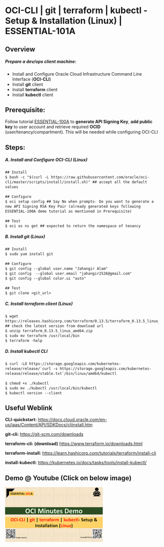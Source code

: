# OCI-CLI | git | terraform | kubectl - Setup & Installation (Linux) | ESSENTIAL-101A

## Overview

##### Prepare a dev/ops client machine:

- Install and Configure Oracle Cloud Infrastructure Command Line Interface (**OCI-CLI**)
- Install **git** client
- Install **terraform** client
- Install **kubectl** client

## Prerequisite:

Follow tutorial [ESSENTIAL-100A](../ESSENTIAL-100A) to **generate API Signing Key**, **add public key** to user account and retrieve required **OCID** (user/tenancy/compartment). This will be needed while configuring OCI-CLI

## Steps:

##### A. Install and Configure OCI-CLI (Linux)

```shell
## Install
$ bash -c "$(curl -L https://raw.githubusercontent.com/oracle/oci-cli/master/scripts/install/install.sh)" ## accept all the default values

## Configure
$ oci setup config ## Say No when prompts- Do you want to generate a new API Signing RSA Key Pair (already generated keys following ESSENTIAL-100A demo tutorial as mentioned in Prerequisite)

## Test
$ oci os ns get ## expected to return the namespace of tenancy
```



##### B. Install git (Linux)

```shell
## Install
$ sudo yum install git

## Configure
$ git config --global user.name "Jahangir Alam"
$ git config  --global user.email "jahangir2526@gmail.com"
$ git config --global color.ui "auto"

## Test
$ git clone <git_url>
```

##### C. Install terraform client (Linux)

```shell
$ wget https://releases.hashicorp.com/terraform/0.13.5/terraform_0.13.5_linux_amd64.zip ## check the latest version from download url
$ unzip terraform_0.13.5_linux_amd64.zip
$ sudo mv terraform /usr/local/bin
$ terraform -help
```

##### D. Install kubectl CLI

```shell
$ curl -LO https://storage.googleapis.com/kubernetes-release/release/`curl -s https://storage.googleapis.com/kubernetes-release/release/stable.txt`/bin/linux/amd64/kubectl

$ chmod +x ./kubectl
$ sudo mv ./kubectl /usr/local/bin/kubectl
$ kubectl version --client
```



## Useful Weblink

**CLI-quickstart:** https://docs.cloud.oracle.com/en-us/iaas/Content/API/SDKDocs/cliinstall.htm

**git-cli:** https://git-scm.com/downloads

**terraform-cli: (download)** https://www.terraform.io/downloads.html

**terraform-install:** https://learn.hashicorp.com/tutorials/terraform/install-cli

**install-kubectl:** https://kubernetes.io/docs/tasks/tools/install-kubectl/



## Demo @ Youtube (Click on below image)

[![ESSENTIAL-101A](img/thumbnail_320x320.png)](https://myyoutube "Click to watch on YouTube")





